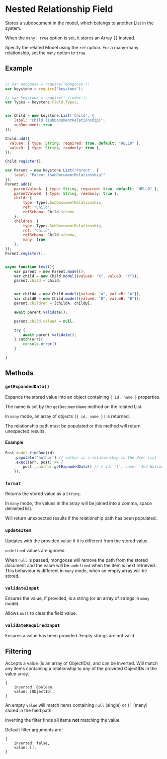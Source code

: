 # Nested Relationship Field

Stores a subdocument in the model, which belongs to another List in the system.

When the `many: true` option is set, it stores an Array `[]` instead.

Specify the related Model using the `ref` option. For a many-many relationship, set the `many` option to `true`.

## Example


```js

// var mongoose = require('mongoose');
var keystone = require('keystone');

// var keystone = require('./index');
var Types = keystone.Field.Types;


var Child = new keystone.List('Child', {
	label: "Child (subDocumentRelationship)",
	subDocument: true
});

Child.add({
  valueA: { type: String, required: true, default: "HELLO" },
  valueB: { type: String, readonly: true },
});

Child.register();

var Parent = new keystone.List('Parent', {
	label: "Parent (subDocumentRelationship)"
});
Parent.add({
	parentValueA: { type: String, required: true, default: "HELLO" },
	parentValueB: { type: String, readonly: true },
	child: {
		type: Types.SubDocumentRelationship,
		ref: "Child",
		refSchema: Child.schema
	},
	children: {
		type: Types.SubDocumentRelationship,
		ref: "Child",
		refSchema: Child.schema,
		many: true
	},
});
Parent.register();


async function test(){
	var parent = new Parent.model();
	var child = new Child.model({valueA: "X", valueB: "Y"});
	parent.child = child;


	var childA = new Child.model({valueA: "A", valueB: "A"});
	var childB = new Child.model({valueA: "B", valueB: "B"});
	parent.children = [childA, childB];

	await parent.validate();

	parent.child.valueA = null;

	try {
		await parent.validate();
	} catch(err){
		console.error()
	}

}


```


## Methods

### `getExpandedData()`

Expands the stored value into an object containing `{ id, name }` properties.

The name is set by the `getDocumentName` method on the related List.

In `many` mode, an array of objects `[{ id, name }]` is returned.

The relationship path must be populated or this method will return unexpected results.

#### Example

```js
Post.model.findOne(id)
	.populate('author') // author is a relationship to the User list
	.exec((err, post) => {
		post._.author.getExpandedData() // { id: '1', name: 'Jed Watson' }
	});
```

### `format`

Returns the stored value as a `String`.

In `many` mode, the values in the array will be joined into a comma, space delimited list.

Will return unexpected results if the relationship path has been populated.

### `updateItem`

Updates with the provided value if it is different from the stored value.

`undefined` values are ignored.

When `null` is passed, mongoose will remove the path from the stored document and the value will be `undefined` when the item is next retrieved. This behaviour is different in `many` mode, when an empty array will be stored.

### `validateInput`

Ensures the value, if provided, is a string (or an array of strings in `many` mode).

Allows `null` to clear the field value.

### `validateRequiredInput`

Ensures a value has been provided. Empty strings are not valid.

## Filtering

Accepts a value (is an array of ObjectIDs), and can be inverted. Will match any items containing a relationship to _any_ of the provided ObjectIDs in the value array.

```
{
	inverted: Boolean,
	value: [ObjectID],
}
```

An empty `value` will match items containing `null` (single) or `[]` (many) stored in the field path.

Inverting the filter finds all items **not** matching the value.

Default filter arguments are:

```
{
	inverted: false,
	value: [],
}
```
